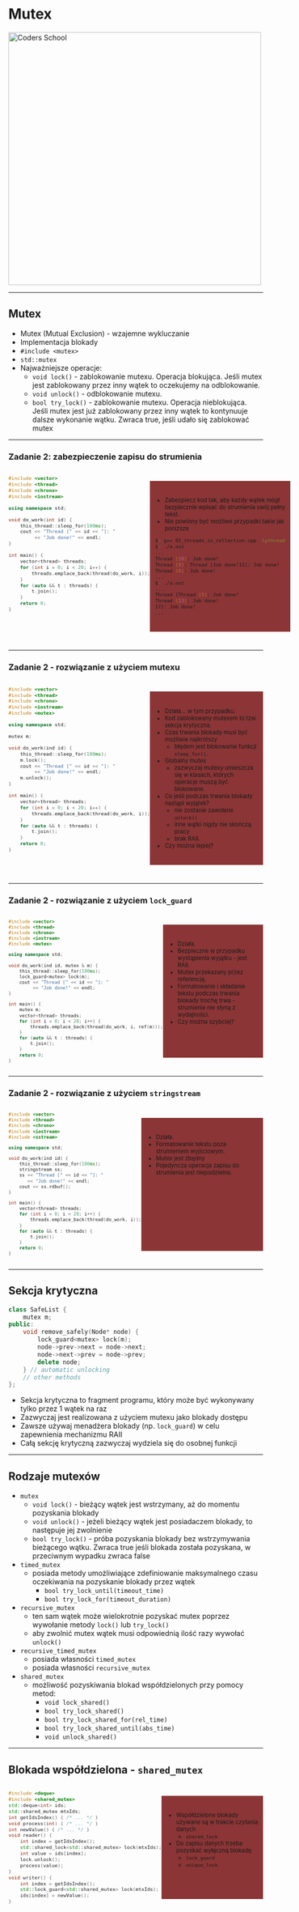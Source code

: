 <!-- .slide: data-background="#111111" -->

# Mutex

<a href="https://coders.school">
    <img width="500" data-src="../coders_school_logo.png" alt="Coders School" class="plain">
</a>

___

## Mutex

* <!-- .element: class="fragment fade-in" --> Mutex (Mutual Exclusion) - wzajemne wykluczanie
* <!-- .element: class="fragment fade-in" --> Implementacja blokady
* <!-- .element: class="fragment fade-in" --> <code>#include &lt;mutex&gt;</code>
* <!-- .element: class="fragment fade-in" --> <code>std::mutex</code>
* <!-- .element: class="fragment fade-in" --> Najważniejsze operacje:
  * <!-- .element: class="fragment fade-in" --> <code>void lock()</code> - zablokowanie mutexu. Operacja blokująca. Jeśli mutex jest zablokowany przez inny wątek to oczekujemy na odblokowanie.
  * <!-- .element: class="fragment fade-in" --> <code>void unlock()</code> - odblokowanie mutexu.
  * <!-- .element: class="fragment fade-in" --> <code>bool try_lock()</code> - zablokowanie mutexu. Operacja nieblokująca. Jeśli mutex jest już zablokowany przez inny wątek to kontynuuje dalsze wykonanie wątku. Zwraca true, jeśli udało się zablokować mutex

___

### Zadanie 2: zabezpieczenie zapisu do strumienia

<div style="display: flex;">

<div style="font-size: .8em;">

```c++
#include <vector>
#include <thread>
#include <chrono>
#include <iostream>

using namespace std;

void do_work(int id) {
    this_thread::sleep_for(100ms);
    cout << "Thread [" << id << "]: "
         << "Job done!" << endl;
}

int main() {
    vector<thread> threads;
    for (int i = 0; i < 20; i++) {
        threads.emplace_back(thread(do_work, i));
    }
    for (auto && t : threads) {
        t.join();
    }
    return 0;
}
```
<!-- .element: style="width: 99%;" -->
</div>

<div class="fragment fade-in" style="font-size: .8em; background-color: #8B3536; padding: 20px 10px; margin: 22px 0;">

* <!-- .element: class="fragment fade-in" --> Zabezpiecz kod tak, aby każdy wątek mógł bezpiecznie wpisać do strumienia swój pełny tekst.
* <!-- .element: class="fragment fade-in" --> Nie powinny być możliwe przypadki takie jak poniższe

```bash
$> g++ 02_threads_in_collection.cpp -lpthread
$> ./a.out
...
Thread [10]: Job done!
Thread [9]: Thread [Job done!11]: Job done!
Thread [6]: Job done!
...
$> ./a.out
...
Thread [Thread [5]: Job done!
Thread [13]: Job done!
17]: Job done!
...
```
<!-- .element: class="fragment fade-in" style="width: 100%;" -->

</div>

</div>

___

### Zadanie 2 - rozwiązanie z użyciem mutexu

<div style="display: flex;">

<div style="font-size: .8em;">

```c++
#include <vector>
#include <thread>
#include <chrono>
#include <iostream>
#include <mutex>

using namespace std;

mutex m;

void do_work(ind id) {
    this_thread::sleep_for(100ms);
    m.lock();
    cout << "Thread [" << id << "]: "
         << "Job done!" << endl;
    m.unlock();
}

int main() {
    vector<thread> threads;
    for (int i = 0; i < 20; i++) {
        threads.emplace_back(thread(do_work, i));
    }
    for (auto && t : threads) {
        t.join();
    }
    return 0;
}
```
<!-- .element: style="width: 100%;" -->
</div>

<div class="fragment fade-in" style="font-size: .8em; background-color: #8B3536; padding: 20px 10px; margin: 22px 0;">

* <!-- .element: class="fragment fade-in" --> Działa... w tym przypadku.
* <!-- .element: class="fragment fade-in" --> Kod zablokowany mutexem to tzw. sekcja krytyczna.
* <!-- .element: class="fragment fade-in" --> Czas trwania blokady musi być możliwie najkrótszy
  * <!-- .element: class="fragment fade-in" --> błędem jest blokowanie funkcji <code>sleep_for()</code>.
* <!-- .element: class="fragment fade-in" --> Globalny mutex
  * <!-- .element: class="fragment fade-in" --> zazwyczaj mutexy umieszcza się w klasach, których operacje muszą być blokowane.
* <!-- .element: class="fragment fade-in" --> Co jeśli podczas trwania blokady nastąpi wyjątek?
  * <!-- .element: class="fragment fade-in" --> nie zostanie zawołane <code>unlock()</code>
  * <!-- .element: class="fragment fade-in" --> inne wątki nigdy nie skończą pracy
  * <!-- .element: class="fragment fade-in" --> brak RAII.
* <!-- .element: class="fragment fade-in" --> Czy można lepiej?

</div>

</div>

___

### Zadanie 2 - rozwiązanie z użyciem `lock_guard`

<div style="display: flex;">

<div style="font-size: .75em;">

```c++
#include <vector>
#include <thread>
#include <chrono>
#include <iostream>
#include <mutex>

using namespace std;

void do_work(ind id, mutex & m) {
    this_thread::sleep_for(100ms);
    lock_guard<mutex> lock(m);
    cout << "Thread [" << id << "]: "
         << "Job done!" << endl;
}

int main() {
    mutex m;
    vector<thread> threads;
    for (int i = 0; i < 20; i++) {
        threads.emplace_back(thread(do_work, i, ref(m)));
    }
    for (auto && t : threads) {
        t.join();
    }
    return 0;
}
```
<!-- .element: style="width: 100%;" -->
</div>

<div class="fragment fade-in" style="font-size: .8em; background-color: #8B3536; padding: 20px 10px; margin: 22px 0;">

* <!-- .element: class="fragment fade-in" --> Działa.
* <!-- .element: class="fragment fade-in" --> Bezpieczne w przypadku wystąpienia wyjątku  - jest RAII.
* <!-- .element: class="fragment fade-in" --> Mutex przekazany przez referencję.
* <!-- .element: class="fragment fade-in" --> Formatowanie i składanie tekstu podczas trwania blokady trochę trwa - strumienie nie słyną z wydajności.
* <!-- .element: class="fragment fade-in" --> Czy można szybciej?

</div>

</div>

___

### Zadanie 2 - rozwiązanie z użyciem `stringstream`

<div style="display: flex;">

<div style="font-size: .75em;">

```c++
#include <vector>
#include <thread>
#include <chrono>
#include <iostream>
#include <sstream>

using namespace std;

void do_work(ind id) {
    this_thread::sleep_for(100ms);
    stringstream ss;
    ss << "Thread [" << id << "]: "
       << "Job done!" << endl;
    cout << ss.rdbuf();
}

int main() {
    vector<thread> threads;
    for (int i = 0; i < 20; i++) {
        threads.emplace_back(thread(do_work, i));
    }
    for (auto && t : threads) {
        t.join();
    }
    return 0;
}
```
<!-- .element: style="width: 100%;" -->
</div>

<div class="fragment fade-in" style="font-size: .8em; background-color: #8B3536; padding: 20px 10px; margin: 22px 0;">

* <!-- .element: class="fragment fade-in" --> Działa.
* <!-- .element: class="fragment fade-in" --> Formatowanie tekstu poza strumieniem wyjściowym.
* <!-- .element: class="fragment fade-in" --> Mutex jest zbędny
* <!-- .element: class="fragment fade-in" --> Pojedyncza operacja zapisu do strumienia jest niepodzielna.

</div>

</div>

___

## Sekcja krytyczna

```c++
class SafeList {
    mutex m;
public:
    void remove_safely(Node* node) {
        lock_guard<mutex> lock(m);
        node->prev->next = node->next;
        node->next->prev = node->prev;
        delete node;
    } // automatic unlocking
    // other methods
};
```

* <!-- .element: class="fragment fade-in" --> Sekcja krytyczna to fragment programu, który może być wykonywany tylko przez 1 wątek na raz
* <!-- .element: class="fragment fade-in" --> Zazwyczaj jest realizowana z użyciem mutexu jako blokady dostępu
* <!-- .element: class="fragment fade-in" --> Zawsze używaj menadżera blokady (np. <code>lock_guard<mutex></code>) w celu zapewnienia mechanizmu RAII
* <!-- .element: class="fragment fade-in" --> Całą sekcję krytyczną zazwyczaj wydziela się do osobnej funkcji

___
<!-- .slide: style="font-size: .85em" -->
## Rodzaje mutexów

* <!-- .element: class="fragment fade-in" --> <code>mutex</code>
  * <!-- .element: class="fragment fade-in" --> <code>void lock()</code> - bieżący wątek jest wstrzymany, aż do momentu pozyskania blokady
  * <!-- .element: class="fragment fade-in" --> <code>void unlock()</code> - jeżeli bieżący wątek jest posiadaczem blokady, to następuje jej zwolnienie
  * <!-- .element: class="fragment fade-in" --> <code>bool try_lock()</code> - próba pozyskania blokady bez wstrzymywania bieżącego wątku. Zwraca true jeśli blokada została pozyskana, w przeciwnym wypadku zwraca false
* <!-- .element: class="fragment fade-in" --> <code>timed_mutex</code>
  * <!-- .element: class="fragment fade-in" --> posiada metody umożliwiające zdefiniowanie maksymalnego czasu oczekiwania na pozyskanie blokady przez wątek
    * <!-- .element: class="fragment fade-in" --> <code>bool try_lock_until(timeout_time)</code>
    * <!-- .element: class="fragment fade-in" --> <code>bool try_lock_for(timeout_duration)</code>
* <!-- .element: class="fragment fade-in" --> <code>recursive_mutex</code>
  * <!-- .element: class="fragment fade-in" --> ten sam wątek może wielokrotnie pozyskać mutex poprzez wywołanie metody <code>lock()</code> lub <code>try_lock()</code>
  * <!-- .element: class="fragment fade-in" --> aby zwolnić mutex wątek musi odpowiednią ilość razy wywołać <code>unlock()</code>
* <!-- .element: class="fragment fade-in" --> <code>recursive_timed_mutex</code>
  * <!-- .element: class="fragment fade-in" --> posiada własności <code>timed_mutex</code>
  * <!-- .element: class="fragment fade-in" --> posiada własności <code>recursive_mutex</code>
* <!-- .element: class="fragment fade-in" --> <code>shared_mutex</code>
  * <!-- .element: class="fragment fade-in" --> możliwość pozyskiwania blokad współdzielonych przy pomocy metod:
    * <!-- .element: class="fragment fade-in" --> <code>void lock_shared()</code>
    * <!-- .element: class="fragment fade-in" --> <code>bool try_lock_shared()</code>
    * <!-- .element: class="fragment fade-in" --> <code>bool try_lock_shared_for(rel_time)</code>
    * <!-- .element: class="fragment fade-in" --> <code>bool try_lock_shared_until(abs_time)</code>
    * <!-- .element: class="fragment fade-in" --> <code>void unlock_shared()</code>

___

## Blokada współdzielona - `shared_mutex`

<div style="display: flex;">

<div style="font-size: .8em; width: 99%">

```c++
#include <deque>
#include <shared_mutex>
std::deque<int> ids;
std::shared_mutex mtxIds;
int getIdsIndex() { /* ... */ }
void process(int) { /* ... */ }
int newValue() { /* ... */ }
void reader() {
    int index = getIdsIndex();
    std::shared_lock<std::shared_mutex> lock(mtxIds);
    int value = ids[index];
    lock.unlock();
    process(value);
}
void writer() {
    int index = getIdsIndex();
    std::lock_guard<std::shared_mutex> lock(mtxIds);
    ids[index] = newValue();
}
```
<!-- .element: style="width: 100%;" -->
</div>

<div class="fragment fade-in" style="font-size: .8em; background-color: #8B3536; padding: 20px 10px; margin: 22px 0;">

* <!-- .element: class="fragment fade-in" --> Współdzielone blokady używane są w trakcie czytania danych
  * <!-- .element: class="fragment fade-in" --> <code>shared_lock<shared_mutex></code>
* <!-- .element: class="fragment fade-in" --> Do zapisu danych trzeba pozyskać wyłączną blokadę
  * <!-- .element: class="fragment fade-in" --> <code>lock_guard<shared_mutex></code>
  * <!-- .element: class="fragment fade-in" --> <code>unique_lock<shared_mutex></code>

</div>

</div>
